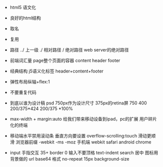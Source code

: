 - html5 语文化
- 良好的html结构
- 取名
- 复用

- 路径 ../ 上一级 ./ 相对路径 / 绝对路径  web server的绝对路径
- 前端词汇量
    page整个页面的容器 content header footer
- 经典结构 j5语义化标签
     header+content+footer
- 弹性布局纵轴+flex:1
- 不要重复代码
- 到底以谁为设计稿 psd  750px作为设计尺寸 375px的retina屏
    750 400 200/375*424 200/375 *100%
- max-width + margin:auto 给我们带来移动设备到ipad，pc的扩展 用户碎片化的终端
- 移动端水平禁用滚动条 垂直方向要设置 overflow-scrolling:touch 滑动更顺滑 浏览器前缀 -webkit -ms -moz
手机端 webkit safari android chrome
- input
    手指交互 35+
    border 0 
    输入不要顶格 text-indent
    search 居中
    图标用背景做的 url base64 格式
    no-repeat 15px
    background-size
